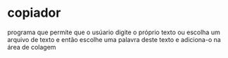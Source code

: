# copiador
programa que permite que o usúario digite o próprio texto ou escolha um arquivo de texto e então escolhe uma palavra deste texto e adiciona-o na área de colagem
